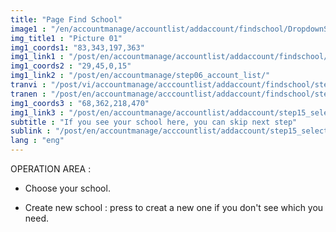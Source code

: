 ```yaml
---
title: "Page Find School"
image1 : "/en/accountmanage/accountlist/addaccount/findschool/DropdownSchool.png"
img_title1 : "Picture 01"
img1_coords1: "83,343,197,363"
img1_link1 : "/post/en/accountmanage/accountlist/addaccount/findschool/step14_add_new_school/"
img1_coords2 : "29,45,0,15"
img1_link2 : "/post/en/accountmanage/step06_account_list/"
tranvi : "/post/vi/accountmanage/acccountlist/addaccount/findschool/step13_drop_down_school"
tranen : "/post/en/accountmanage/acccountlist/addaccount/findschool/step13_drop_down_school"
img1_coords3 : "68,362,218,470"
img1_link3 : "/post/en/accountmanage/accountlist/addaccount/step15_select_role/"
subtitle : "If you see your school here, you can skip next step"
sublink : "/post/en/accountmanage/acccountlist/addaccount/step15_select_role/"
lang : "eng"
---
```

OPERATION AREA :

- Choose your school.
 
- Create new school : press to creat a new one if you don't see which you need.
	


